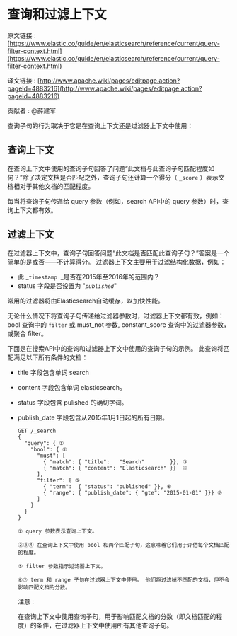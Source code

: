 # 查询和过滤上下文

原文链接 : [https://www.elastic.co/guide/en/elasticsearch/reference/current/query-filter-context.html](https://www.elastic.co/guide/en/elasticsearch/reference/current/query-filter-context.html)

译文链接 : [http://www.apache.wiki/pages/editpage.action?pageId=4883216](http://www.apache.wiki/pages/editpage.action?pageId=4883216)

贡献者 : @薛建军

查询子句的行为取决于它是在查询上下文还是过滤器上下文中使用：

## 查询上下文

在查询上下文中使用的查询子句回答了问题“此文档与此查询子句匹配程度如何？”除了决定文档是否匹配之外，查询子句还计算一个得分（ `_score` ）表示文档相对于其他文档的匹配程度。

每当将查询子句传递给 query 参数（例如，search API中的 query 参数）时，查询上下文都有效。

## 过滤上下文

在过滤器上下文中，查询子句回答问题“此文档是否匹配此查询子句？”答案是一个简单的是或否——不计算得分。 过滤器上下文主要用于过滤结构化数据，例如：

*   此 _`timestamp`  _是否在2015年至2016年的范围内？
*   status 字段是否设置为 "_`published`_" 

常用的过滤器将由Elasticsearch自动缓存，以加快性能。

无论什么情况下将查询子句传递给过滤器参数时，过滤器上下文都有效，例如：bool 查询中的 `filter` 或 must_not 参数, constant_score 查询中的过滤器参数，或聚合 filter。

下面是在搜索API中的查询和过滤器上下文中使用的查询子句的示例。 此查询将匹配满足以下所有条件的文档：

*   title 字段包含单词 search
*   content 字段包含单词 elasticsearch。
*   status 字段包含 pulished 的确切字词。
*   publish_date 字段包含从2015年1月1日起的所有日期。

    ```
    GET /_search
    {
      "query": { ①
        "bool": { ②
          "must": [
            { "match": { "title":   "Search"        }}, ③
            { "match": { "content": "Elasticsearch" }}  ④
          ],
          "filter": [ ⑤
            { "term":  { "status": "published" }}, ⑥
            { "range": { "publish_date": { "gte": "2015-01-01" }}} ⑦
          ]
        }
      }
    }
    ```

    ```
    ① query 参数表示查询上下文。
    ```

    ```
    ②③④ 在查询上下文中使用 bool 和两个匹配子句，这意味着它们用于评估每个文档匹配的程度。
    ```

    ```
    ⑤ filter 参数指示过滤器上下文。
    ```

    ```
    ⑥⑦ term 和 range 子句在过滤器上下文中使用。 他们将过滤掉不匹配的文档，但不会影响匹配文档的分数。
    ```

    注意 :

    在查询上下文中使用查询子句，用于影响匹配文档的分数（即文档匹配的程度）的条件，在过滤器上下文中使用所有其他查询子句。